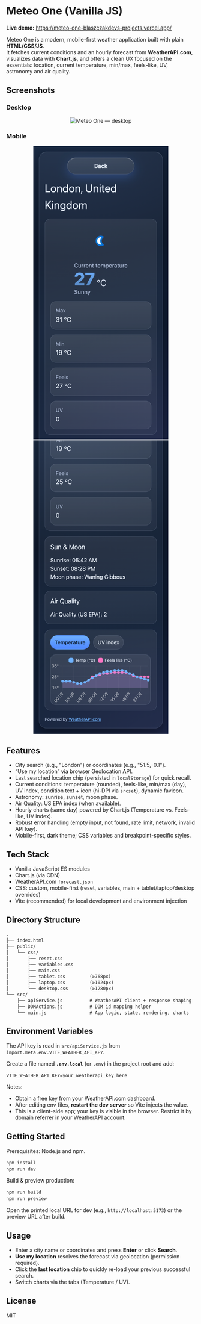 # Meteo One (Vanilla JS)

**Live demo:** https://meteo-one-blaszczakdevs-projects.vercel.app/

Meteo One is a modern, mobile-first weather application built with plain **HTML/CSS/JS**.  
It fetches current conditions and an hourly forecast from **WeatherAPI.com**, visualizes data with **Chart.js**, and offers a clean UX focused on the essentials: location, current temperature, min/max, feels-like, UV, astronomy and air quality.

## Screenshots

### Desktop

<p align="center">
  <img src="public/screenshot-desktop.png" alt="Meteo One — desktop" width="1000">
</p>

### Mobile

<p align="center">
  <img src="public/screenshot-mobile-hero.png" alt="Meteo One — mobile hero" width="360">
  <img src="public/screenshot-mobile-charts.png" alt="Meteo One — mobile charts" width="360">
</p>

## Features

- City search (e.g., "London") or coordinates (e.g., "51.5,-0.1").
- “Use my location” via browser Geolocation API.
- Last searched location chip (persisted in `localStorage`) for quick recall.
- Current conditions: temperature (rounded), feels-like, min/max (day), UV index, condition text + icon (hi-DPI via `srcset`), dynamic favicon.
- Astronomy: sunrise, sunset, moon phase.
- Air Quality: US EPA index (when available).
- Hourly charts (same day) powered by Chart.js (Temperature vs. Feels-like, UV index).
- Robust error handling (empty input, not found, rate limit, network, invalid API key).
- Mobile-first, dark theme; CSS variables and breakpoint-specific styles.

## Tech Stack

- Vanilla JavaScript ES modules
- Chart.js (via CDN)
- WeatherAPI.com `forecast.json`
- CSS: custom, mobile-first (reset, variables, main + tablet/laptop/desktop overrides)
- Vite (recommended) for local development and environment injection

## Directory Structure

```text
.
├── index.html
├── public/
│   └── css/
│       ├── reset.css
│       ├── variables.css
│       ├── main.css
│       ├── tablet.css         (≥768px)
│       ├── laptop.css         (≥1024px)
│       └── desktop.css        (≥1280px)
└── src/
    ├── apiService.js          # WeatherAPI client + response shaping
    ├── DOMActions.js          # DOM id mapping helper
    └── main.js                # App logic, state, rendering, charts
```

## Environment Variables

The API key is read in `src/apiService.js` from `import.meta.env.VITE_WEATHER_API_KEY`.

Create a file named **`.env.local`** (or `.env`) in the project root and add:

```env
VITE_WEATHER_API_KEY=your_weatherapi_key_here
```

Notes:

- Obtain a free key from your WeatherAPI.com dashboard.
- After editing env files, **restart the dev server** so Vite injects the value.
- This is a client-side app; your key is visible in the browser. Restrict it by domain referrer in your WeatherAPI account.

## Getting Started

Prerequisites: Node.js and npm.

```bash
npm install
npm run dev
```

Build & preview production:

```bash
npm run build
npm run preview
```

Open the printed local URL for dev (e.g., `http://localhost:5173`) or the preview URL after build.

## Usage

- Enter a city name or coordinates and press **Enter** or click **Search**.
- **Use my location** resolves the forecast via geolocation (permission required).
- Click the **last location** chip to quickly re-load your previous successful search.
- Switch charts via the tabs (Temperature / UV).

## License

MIT
